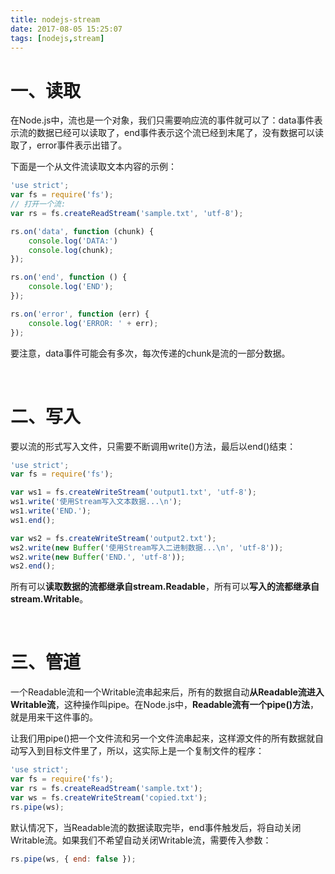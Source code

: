 ```yaml
---
title: nodejs-stream
date: 2017-08-05 15:25:07
tags: [nodejs,stream]
---
```


# 一、读取

在Node.js中，流也是一个对象，我们只需要响应流的事件就可以了：data事件表示流的数据已经可以读取了，end事件表示这个流已经到末尾了，没有数据可以读取了，error事件表示出错了。

下面是一个从文件流读取文本内容的示例：

```javascript
'use strict';
var fs = require('fs');
// 打开一个流:
var rs = fs.createReadStream('sample.txt', 'utf-8');

rs.on('data', function (chunk) {
    console.log('DATA:')
    console.log(chunk);
});

rs.on('end', function () {
    console.log('END');
});

rs.on('error', function (err) {
    console.log('ERROR: ' + err);
});
```

要注意，data事件可能会有多次，每次传递的chunk是流的一部分数据。 

<br/>

<!--more--> 

# 二、写入

要以流的形式写入文件，只需要不断调用write()方法，最后以end()结束： 

```javascript
'use strict';
var fs = require('fs');

var ws1 = fs.createWriteStream('output1.txt', 'utf-8');
ws1.write('使用Stream写入文本数据...\n');
ws1.write('END.');
ws1.end();

var ws2 = fs.createWriteStream('output2.txt');
ws2.write(new Buffer('使用Stream写入二进制数据...\n', 'utf-8'));
ws2.write(new Buffer('END.', 'utf-8'));
ws2.end();
```

所有可以**读取数据的流都继承自stream.Readable**，所有可以**写入的流都继承自stream.Writable**。 

<br/>

# 三、管道

一个Readable流和一个Writable流串起来后，所有的数据自动**从Readable流进入Writable流**，这种操作叫pipe。在Node.js中，**Readable流有一个pipe()方法**，就是用来干这件事的。

让我们用pipe()把一个文件流和另一个文件流串起来，这样源文件的所有数据就自动写入到目标文件里了，所以，这实际上是一个复制文件的程序：

```javascript
'use strict';
var fs = require('fs');
var rs = fs.createReadStream('sample.txt');
var ws = fs.createWriteStream('copied.txt');
rs.pipe(ws);
```

默认情况下，当Readable流的数据读取完毕，end事件触发后，将自动关闭Writable流。如果我们不希望自动关闭Writable流，需要传入参数： 

```javascript
rs.pipe(ws, { end: false });
```

